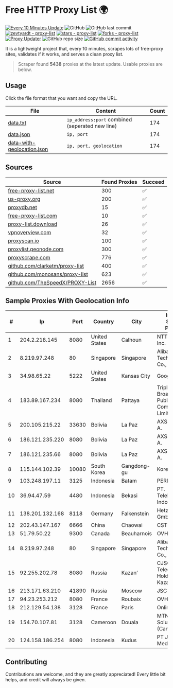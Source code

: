 
# Free HTTP Proxy List 🌍

[![Every 10 Minutes Update](https://github.com/mertguvencli/http-proxy-list/actions/workflows/main.yml/badge.svg?branch=main)](https://github.com/mertguvencli/http-proxy-list/actions/workflows/main.yml)
![GitHub](https://img.shields.io/github/license/mertguvencli/http-proxy-list)
![GitHub last commit](https://img.shields.io/github/last-commit/mertguvencli/http-proxy-list)
[![zevtyardt - proxy-list](https://img.shields.io/static/v1?label=zevtyardt&message=proxy-list&color=blue&logo=github)](https://github.com/zevtyardt/proxy-list "Go to GitHub repo")
[![stars - proxy-list](https://img.shields.io/github/stars/zevtyardt/proxy-list?style=social)](https://github.com/zevtyardt/proxy-list)
[![forks - proxy-list](https://img.shields.io/github/forks/zevtyardt/proxy-list?style=social)](https://github.com/zevtyardt/proxy-list)
[![Proxy Updater](https://github.com/zevtyardt/proxy-list/workflows/Proxy%20Updater/badge.svg)](https://github.com/zevtyardt/proxy-list/actions?query=workflow:"Proxy+Updater")
![GitHub repo size](https://img.shields.io/github/repo-size/zevtyardt/proxy-list)
[![GitHub commit activity](https://img.shields.io/github/commit-activity/m/zevtyardt/proxy-list?logo=commits)](https://github.com/zevtyardt/proxy-list/commits/main)

It is a lightweight project that, every 10 minutes, scrapes lots of free-proxy sites, validates if it works, and serves a clean proxy list.

> Scraper found **5438** proxies at the latest update. Usable proxies are below.

## Usage

Click the file format that you want and copy the URL.

|File|Content|Count|
|----|-------|-----|
|[data.txt](https://raw.githubusercontent.com/mertguvencli/http-proxy-list/main/proxy-list/data.txt)|`ip_address:port` combined (seperated new line)|174|
|[data.json](https://raw.githubusercontent.com/mertguvencli/http-proxy-list/main/proxy-list/data.json)|`ip, port`|174|
|[data-with-geolocation.json](https://raw.githubusercontent.com/mertguvencli/http-proxy-list/main/proxy-list/data-with-geolocation.json)|`ip, port, geolocation`|174|

## Sources

|Source|Found Proxies|Succeed|
|------|-------------|-------|
|[free-proxy-list.net](https://free-proxy-list.net)|300|✅|
|[us-proxy.org](https://www.us-proxy.org)|200|✅|
|[proxydb.net](http://proxydb.net)|15|✅|
|[free-proxy-list.com](https://free-proxy-list.com/?page=&port=&type%5B%5D=http&type%5B%5D=https&up_time=0&search=Search)|10|✅|
|[proxy-list.download](https://www.proxy-list.download/HTTP)|26|✅|
|[vpnoverview.com](https://vpnoverview.com/privacy/anonymous-browsing/free-proxy-servers)|32|✅|
|[proxyscan.io](https://www.proxyscan.io)|100|✅|
|[proxylist.geonode.com](https://proxylist.geonode.com/api/proxy-list?limit=300&page=1&sort_by=lastChecked&sort_type=desc&protocols=http,https)|300|✅|
|[proxyscrape.com](https://api.proxyscrape.com/v2/?request=displayproxies&protocol=http&timeout=10000&country=all&ssl=all&anonymity=all)|776|✅|
|[github.com/clarketm/proxy-list](https://raw.githubusercontent.com/clarketm/proxy-list/master/proxy-list-raw.txt)|400|✅|
|[github.com/monosans/proxy-list](https://raw.githubusercontent.com/monosans/proxy-list/main/proxies/http.txt)|623|✅|
|[github.com/TheSpeedX/PROXY-List](https://raw.githubusercontent.com/TheSpeedX/PROXY-List/master/http.txt)|2656|✅|


## Sample Proxies With Geolocation Info

|#|Ip|Port|Country|City|Internet Service Provider|
|-|--|----|-------|----|-------------------------|
|1|204.2.218.145|8080|United States|Calhoun|NTT America, Inc.|
|2|8.219.97.248|80|Singapore|Singapore|Alibaba (US) Technology Co., Ltd.|
|3|34.98.65.22|5222|United States|Kansas City|Google LLC|
|4|183.89.167.234|8080|Thailand|Pattaya|Triple T Broadband Public Company Limited|
|5|200.105.215.22|33630|Bolivia|La Paz|AXS Bolivia S. A.|
|6|186.121.235.220|8080|Bolivia|La Paz|AXS Bolivia S. A.|
|7|186.121.235.66|8080|Bolivia|La Paz|AXS Bolivia S. A.|
|8|115.144.102.39|10080|South Korea|Gangdong-gu|Korea Telecom|
|9|103.248.197.11|3125|Indonesia|Batam|PERMANA|
|10|36.94.47.59|4480|Indonesia|Bekasi|PT. Telekomunikasi Indonesia|
|11|138.201.132.168|8118|Germany|Falkenstein|Hetzner Online GmbH|
|12|202.43.147.167|6666|China|Chaowai|CSTNET|
|13|51.79.50.22|9300|Canada|Beauharnois|OVH SAS|
|14|8.219.97.248|80|Singapore|Singapore|Alibaba (US) Technology Co., Ltd.|
|15|92.255.202.78|8080|Russia|Kazan’|CJSC "ER-Telecom Holding" Kazan' branch|
|16|213.171.63.210|41890|Russia|Moscow|JSC Comcor|
|17|94.23.253.212|8080|France|Roubaix|OVH SAS|
|18|212.129.54.138|3128|France|Paris|Online S.A.S.|
|19|154.70.107.81|3128|Cameroon|Douala|MTN Network Solutions (Cameroon)|
|20|124.158.186.254|8080|Indonesia|Kudus|PT Jala Lintas Media|



## Contributing

Contributions are welcome, and they are greatly appreciated! Every
little bit helps, and credit will always be given.

